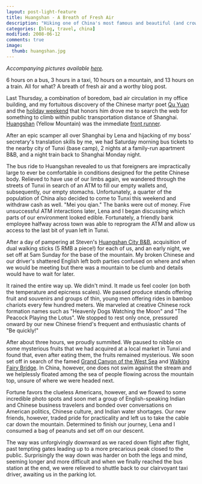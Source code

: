 ```yaml
---
layout: post-light-feature
title: Huangshan - A Breath of Fresh Air
description: "Hiking one of China's most famous and beautiful (and crowded) mountains."
categories: [blog, travel, china]
modified: 2008-06-12
comments: true
image:
  thumb: huangshan.jpg
---
```

*Accompanying pictures available <a href="http://picasaweb.google.com/nomad2124/Huangshan">here</a>.*

6 hours on a bus, 3 hours in a taxi, 10 hours on a mountain, and 13 hours on a train. All for what? A breath of fresh air and a worthy blog post.

Last Thursday, a combination of boredom, bad air circulation in my office building, and my fortuitous discovery of the Chinese martyr poet <a href="http://en.wikipedia.org/wiki/Qu_Yuan">Qu Yuan</a> and the <a href="http://en.wikipedia.org/wiki/Dragon_Boat_Festival">holiday weekend</a> that honors him drove me to search the web for something to climb within public transportation distance of Shanghai. <a href="http://en.wikipedia.org/wiki/Huangshan">Huangshan</a> (Yellow Mountain) was the immediate <a href="http://images.google.com/images?hl=en&amp;q=huangshan&amp;btnG=Search+Images&amp;gbv=2">front runner</a>.

After an epic scamper all over Shanghai by Lena and hijacking of my boss' secretary's translation skills by me, we had Saturday morning bus tickets to the nearby city of Tunxi (base camp), 2 nights at a family-run apartment B&B, and a night train back to Shanghai Monday night.

The bus ride to Huangshan revealed to us that foreigners are impractically large to ever be comfortable in conditions designed for the petite Chinese body. Relieved to have use of our limbs again, we wandered through the streets of Tunxi in search of an ATM to fill our empty wallets and, subsequently, our empty stomachs. Unfortunately, a quarter of the population of China also decided to come to Tunxi this weekend and withdraw cash as well. "Mei you qian." The banks were out of money. Five unsuccessful ATM interactions later, Lena and I began discussing which parts of our environment looked edible. Fortunately, a friendly bank employee halfway across town was able to reprogram the ATM and allow us access to the last bit of yuan left in Tunxi.

After a day of pampering at Steven's <a href="http://www.hostelworld.com/availability.php/HuangshanCityBedBreakfast-Huangshan-16116">Huangshan City B&amp;B</a>, acquisition of dual walking sticks (5 RMB a piece!) for each of us, and an early night, we set off at 5am Sunday for the base of the mountain. My broken Chinese and our driver's shattered English left both parties confused on where and when we would be meeting but there was a mountain to be clumb and details would have to wait for later.

It rained the entire way up. We didn't mind. It made us feel cooler (on both the temperature and epicness scales). We passed produce stands offering fruit and souvenirs and groups of thin, young men offering rides in bamboo chariots every few hundred meters. We marveled at creative Chinese rock formation names such as "Heavenly Dogs Watching the Moon" and "The Peacock Playing the Lotus". We stopped to rest only once, pressured onward by our new Chinese friend's frequent and enthusiastic chants of "Be quickly!"

After about three hours, we proudly summited. We paused to nibble on some mysterious fruits that we had acquired at a local market in Tunxi and found that, even after eating them, the fruits remained mysterious. We soon set off in search of the famed <a href="http://www.huangshantour.com/gallery/display.asp?id=1000">Grand Canyon of the West Sea</a> and <a href="http://www.huangshantour.com/gallery/display.asp?id=662">Walking Fairy Bridge</a>. In China, however, one does not swim against the stream and we helplessly floated among the sea of people flowing across the mountain top, unsure of where we were headed next.

Fortune favors the clueless Americans, however, and we flowed to some incredible photo spots and soon met a group of English-speaking Indian and Chinese business travelers and bonded over conversations on American politics, Chinese culture, and Indian water shortages. Our new friends, however, traded pride for practicality and left us to take the cable car down the mountain. Determined to finish our journey, Lena and I consumed a bag of peanuts and set off on our descent.

The way was unforgivingly downward as we raced down flight after flight, past tempting gates leading up to a more precarious peak closed to the public. Surprisingly the way down was harder on both the legs and mind, seeming longer and more difficult and when we finally reached the bus station at the end, we were relieved to shuttle back to our clairvoyant taxi driver, awaiting us in the parking lot.